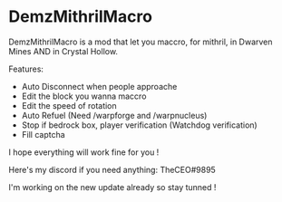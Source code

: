 # DemzMithrilMacro
DemzMithrilMacro is a mod that let you maccro,
for mithril, in Dwarven Mines AND in Crystal Hollow.

Features: 
- Auto Disconnect when people approache
- Edit the block you wanna maccro
- Edit the speed of rotation
- Auto Refuel (Need /warpforge and /warpnucleus)
- Stop if bedrock box, player verification (Watchdog verification)
- Fill captcha

I hope everything will work fine for you !

Here's my discord if you need anything: TheCEO#9895

I'm working on the new update already so stay tunned !
